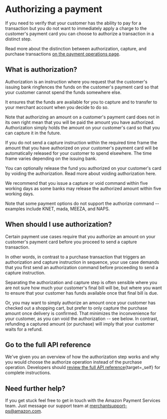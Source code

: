 Authorizing a payment
=====================

If you need to verify that your customer has the ability to pay for a
transaction but you do not want to immediately apply a charge to the
customer's payment card you can choose to authorize a transaction in a
distinct step.

Read more about the distinction between authorization, capture, and
purchase transactions [on the payment operations page](34.md).

What is authorization?
----------------------

Authorization is an instruction where you request that the customer's
issuing bank ringfences the funds on the customer's payment card so that
your customer cannot spend the funds somewhere else.

It ensures that the funds are available for you to capture and to
transfer to your merchant account when you decide to do so.

Note that authorizing an amount on a customer's payment card does not in
its own right mean that you will be paid the amount you have authorized.
Authorization simply holds the amount on your customer's card so that
you can capture it in the future.

If you do not send a capture instruction within the required time frame
the amount that you have authorized on your customer's payment card will
be automatically released for your customer to spend elsewhere. The time
frame varies depending on the issuing bank.

You can optionally release the fund you authorized on your customer's
card by voiding the authorization. Read more about voiding authorization
here.

We recommend that you issue a capture or void command within five
working days as some banks may release the authorized amount within five
working days.

Note that some payment options do not support the authorize command --
examples include KNET, mada, MEEZA, and NAPS.

When should I use authorization?
--------------------------------

Certain payment use cases require that you authorize an amount on your
customer's payment card before you proceed to send a capture
transaction.

In other words, in contrast to a purchase transaction that triggers an
authorization and capture instruction in sequence, your use case demands
that you first send an authorization command before proceeding to send a
capture instruction.

Separating the authorization and capture step is often sensible where
you are not sure how much your customer's final bill will be, but where
you want to ensure that your customer has funds available once that
final bill is due.

Or, you may want to simply authorize an amount once your customer has
checked out a shopping cart, but prefer to only capture the purchase
amount once delivery is confirmed. That minimizes the inconvenience for
your customer, as you can void the authorization -- see below. In
contrast, refunding a captured amount (or purchase) will imply that your
customer waits for a refund.


Go to the full API reference
----------------------------

We've given you an overview of how the authorization step works and why
you would choose the authorize operation instead of the purchase
operation. Developers should [review the full API
reference](https://paymentservices-reference.payfort.com//docs/api/build/index.html#authorization-and-purchase){target=_self}
for complete instructions.

Need further help?
------------------

If you get stuck feel free to get in touch with the Amazon Payment
Services team. Just message our support team at <merchantsupport-ps@amazon.com>.
